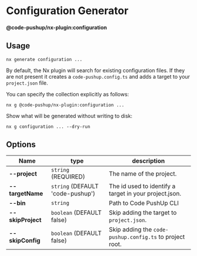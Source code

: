 # Configuration Generator

#### @code-pushup/nx-plugin:configuration

## Usage

`nx generate configuration ...`

By default, the Nx plugin will search for existing configuration files. If they are not present it creates a `code-pushup.config.ts` and adds a target to your `project.json` file.

You can specify the collection explicitly as follows:

`nx g @code-pushup/nx-plugin:configuration ...`

Show what will be generated without writing to disk:

`nx g configuration ... --dry-run`

## Options

| Name              | type                             | description                                              |
| ----------------- | -------------------------------- | -------------------------------------------------------- |
| **--project**     | `string` (REQUIRED)              | The name of the project.                                 |
| **--targetName**  | `string` (DEFAULT 'code-pushup') | The id used to identify a target in your project.json.   |
| **--bin**         | `string`                         | Path to Code PushUp CLI                                  |
| **--skipProject** | `boolean` (DEFAULT false)        | Skip adding the target to `project.json`.                |
| **--skipConfig**  | `boolean` (DEFAULT false)        | Skip adding the `code-pushup.config.ts` to project root. |

